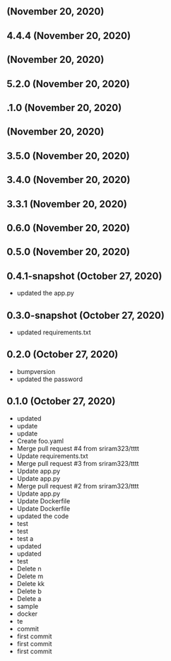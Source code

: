 ##  (November 20, 2020)


## 4.4.4 (November 20, 2020)


##  (November 20, 2020)


## 5.2.0 (November 20, 2020)


## .1.0 (November 20, 2020)


##  (November 20, 2020)


## 3.5.0 (November 20, 2020)


## 3.4.0 (November 20, 2020)


## 3.3.1 (November 20, 2020)


## 0.6.0 (November 20, 2020)


## 0.5.0 (November 20, 2020)


## 0.4.1-snapshot (October 27, 2020)
  - updated the app.py

## 0.3.0-snapshot (October 27, 2020)
  - updated requirements.txt

## 0.2.0 (October 27, 2020)
  - bumpversion
  - updated the password

## 0.1.0 (October 27, 2020)
  - updated
  - update
  - update
  - Create foo.yaml
  - Merge pull request #4 from sriram323/tttt
  - Update requirements.txt
  - Merge pull request #3 from sriram323/tttt
  - Update app.py
  - Update app.py
  - Merge pull request #2 from sriram323/tttt
  - Update app.py
  - Update Dockerfile
  - Update Dockerfile
  - updated the code
  - test
  - test
  - test a
  - updated
  - updated
  - test
  - Delete n
  - Delete m
  - Delete kk
  - Delete b
  - Delete a
  - sample
  - docker
  - te
  - commit
  - first commit
  - first commit
  - first commit

